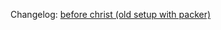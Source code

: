 Changelog:
[before christ (old setup with packer)](https://github.com/RitvarsZ/.dotfiles/tree/dabf55fea914d63f383fd984757c5dc00a6f29d4) 


